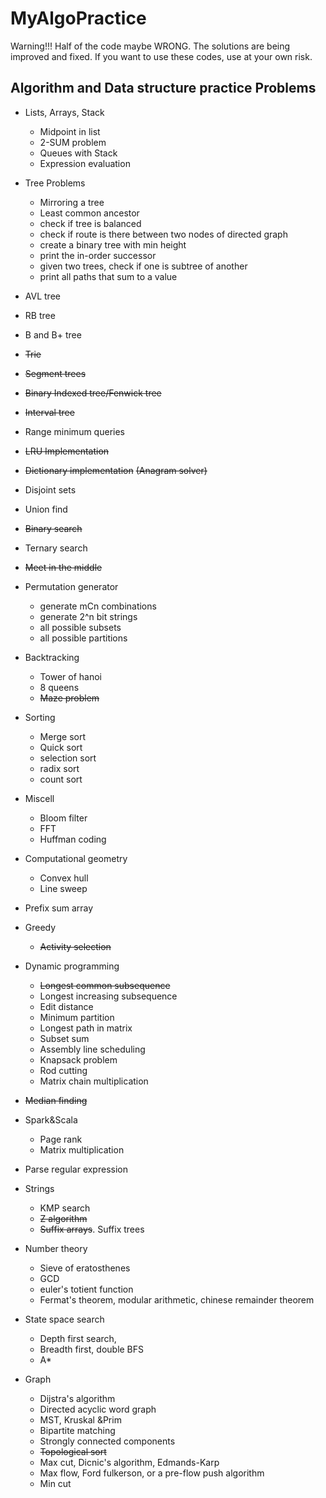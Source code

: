 # MyAlgoPractice

Warning!!!
Half of the code maybe WRONG. The solutions are being improved and fixed. 
If you want to use these codes, use at your own risk.



## Algorithm and Data structure practice Problems

* Lists, Arrays, Stack
	* Midpoint in list
	* 2-SUM problem
	* Queues with Stack
	* Expression evaluation
* Tree Problems
	* Mirroring a tree
	* Least common ancestor
	* check if tree is balanced
	* check if route is there between two nodes of directed graph
	* create a binary tree with min height
	* print the in-order successor
	* given two trees, check if one is subtree of another
	* print all paths that sum to a value

* AVL tree
* RB tree

* B and B+ tree
* ~~Trie~~
* ~~Segment trees~~
* ~~Binary Indexed tree/Fenwick tree~~
* ~~Interval tree~~
* Range minimum queries

* ~~LRU Implementation~~
* ~~Dictionary implementation~~ ~~(Anagram solver)~~
* Disjoint sets
* Union find
* ~~Binary search~~
* Ternary search
* ~~Meet in the middle~~

* Permutation generator
	* generate mCn combinations
	* generate 2^n bit strings
	* all possible subsets
	* all possible partitions

* Backtracking
	 * Tower of hanoi
	 * 8 queens
	 * ~~Maze problem~~

* Sorting
	* Merge sort
	* Quick sort
	* selection sort
	* radix sort
	* count sort

* Miscell
	* Bloom filter
	* FFT
	* Huffman coding

* Computational geometry
	* Convex hull
	* Line sweep

* Prefix sum array
* Greedy
	* ~~Activity selection~~
* Dynamic programming
	* ~~Longest common subsequence~~
	* Longest increasing subsequence
	* Edit distance
	* Minimum partition
	* Longest path in matrix
	* Subset sum
	* Assembly line scheduling
	* Knapsack problem
	* Rod cutting
	* Matrix chain multiplication

* ~~Median finding~~
* Spark&Scala
	* Page rank
	* Matrix multiplication
* Parse regular expression
* Strings
	* KMP search
	* ~~Z algorithm~~
	* ~~Suffix arrays~~. Suffix trees

* Number theory
	* Sieve of eratosthenes
	* GCD
	* euler's totient function
	* Fermat's theorem, modular arithmetic, chinese remainder theorem

* State space search
	* Depth first search, 
	* Breadth first, double BFS
	* A*

* Graph
	* Dijstra's algorithm
	* Directed acyclic word graph
	* MST, Kruskal &Prim
	* Bipartite matching
	* Strongly connected components
	* ~~Topological sort~~
	* Max cut, Dicnic's algorithm, Edmands-Karp
	* Max flow, Ford fulkerson, or a pre-flow push algorithm
	* Min cut



